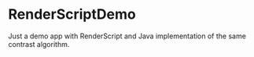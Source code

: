 # RenderScriptDemo

Just a demo app with RenderScript and Java implementation of the same contrast algorithm.
